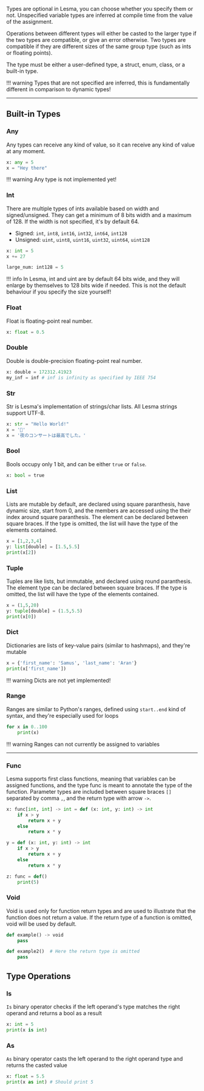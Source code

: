 Types are optional in Lesma, you can choose whether you specify them or not. Unspecified variable types are inferred at compile time from the value of the assignment.

Operations between different types will either be casted to the larger type if the two types are compatible, or give an error otherwise. Two types are compatible if they are different sizes of the same group type (such as ints or floating points).

The type must be either a user-defined type, a struct, enum, class, or a built-in type.

!!! warning
	Types that are not specified are inferred, this is fundamentally different in comparison to dynamic types!

---

## Built-in Types

### Any

Any types can receive any kind of value, so it can receive any kind of value at any moment.

```py
x: any = 5
x = "Hey there"
```

!!! warning
    Any type is not implemented yet!

### Int
There are multiple types of ints available based on width and signed/unsigned. They can get a minimum of 8 bits width and a maximum of 128. If the width is not specified, it's by default 64.
  - Signed: `int`, `int8`, `int16`, `int32`, `int64`, `int128`
  - Unsigned: `uint`, `uint8`, `uint16`, `uint32`, `uint64`, `uint128`

```py
x: int = 5
x += 27

large_num: int128 = 5
```
!!! info
	In Lesma, int and uint are by default 64 bits wide, and they will enlarge by themselves to 128 bits wide if needed. This is not the default behaviour if you specify the size yourself!

### Float
Float is floating-point real number.

```py
x: float = 0.5
```

### Double
Double is double-precision floating-point real number.

```py
x: double = 172312.41923
my_inf = inf # inf is infinity as specified by IEEE 754
```

### Str
Str is Lesma's implementation of strings/char lists. All Lesma strings support UTF-8.

```py
x: str = "Hello World!"
x = '🍌'
x = '夜のコンサートは最高でした。'
```

### Bool
Bools occupy only 1 bit, and can be either `true` or `false`.
```py
x: bool = true
```

### List
Lists are mutable by default, are declared using square paranthesis, have dynamic size, start from 0, and the members are accessed using the their index around square paranthesis. The element can be declared between square braces. If the type is omitted, the list will have the type of the elements contained. 

```py
x = [1,2,3,4]
y: list[double] = [1.5,5.5]
print(x[2])
```

### Tuple
Tuples are like lists, but immutable, and declared using round paranthesis.
The element type can be declared between square braces. If the type is omitted, the list will have the type of the elements contained. 

```py
x = (1,5,20)
y: tuple[double] = (1.5,5.5)
print(x[0])
```

### Dict
Dictionaries are lists of key-value pairs (similar to hashmaps), and they're mutable

```py
x = {'first_name': 'Samus', 'last_name': 'Aran'}
print(x['first_name'])
```


!!! warning
	Dicts are not yet implemented!

### Range
Ranges are similar to Python's ranges, defined using `start..end` kind of syntax, and they're especially used for loops

```py
for x in 0..100
	print(x)
```

!!! warning
	Ranges can not currently be assigned to variables

----

### Func
Lesma supports first class functions, meaning that variables can be assigned functions, and the type func is meant to annotate the type of the function.
Parameter types are included between square braces `[]` separated by comma `,`, and the return type with arrow `->`.

```py
x: func[int, int] -> int = def (x: int, y: int) -> int
	if x > y
		return x + y
	else
		return x * y

y = def (x: int, y: int) -> int
	if x > y
		return x + y
	else
		return x * y

z: func = def()
    print(5)
```

### Void
Void is used only for function return types and are used to illustrate that the function does not return a value. If the return type of a function is omitted, void will be used by default. 

```py
def example() -> void
	pass

def example2()	# Here the return type is omitted
	pass

```

## Type Operations

### Is
`Is` binary operator checks if the left operand's type matches the right operand and returns a bool as a result

```py
x: int = 5
print(x is int)
```

### As
`As` binary operator casts the left operand to the right operand type and returns the casted value

```py
x: float = 5.5
print(x as int) # Should print 5
```
